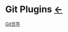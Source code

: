 # Git Plugins  [←](index.md)

[Git页签](https://github.blog/2008-12-19-github-ribbons/)

[]()

[]()

[]()

[]()

